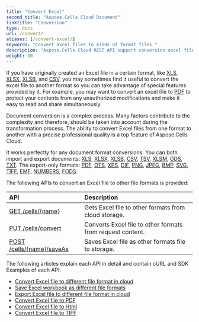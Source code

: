 ```yaml
---
title: "Convert Excel"
second_title: "Aspose.Cells Cloud Document"
linktitle: "Conversion"
type: docs
url: /convert/
aliases: [/convert-excel/]
keywords: "Convert excel files to kinds of format files."
description: "Aspose.Cells Cloud REST API support conversion excel files to kinds of format files. SDK support kinds of development languages. They include Android, C#, Go, Java, NodeJS, Perl, PHP, Python, Ruby, and swift."
weight: 30
---
```


If you have originally created an Excel file in a certain format, like [XLS](https://docs.fileformat.com/spreadsheet/xls/), [XLSX](https://docs.fileformat.com/spreadsheet/xlsx/), [XLSB](https://docs.fileformat.com/spreadsheet/xlsb/), and [CSV](https://docs.fileformat.com/spreadsheet/csv/), you may sometimes find it useful to convert the excel file to another format so you can take advantage of special features provided by it. For example, you may want to convert an excel file to [PDF](https://docs.fileformat.com/pdf/) to protect your contents from any unauthorized modifications and make it easy to read and share simultaneously. 

Document conversion is a complex process. Many factors contribute to the complexity and therefore, should be taken into account during the transformation process. The ability to convert Excel files from one format to another with a precise professional quality is a top feature of Aspose.Cells Cloud. 

It works perfectly for any document format conversions. You can both import and export documents: [XLS](https://docs.fileformat.com/spreadsheet/xls/), [XLSX](https://docs.fileformat.com/spreadsheet/xlsx/), [XLSB](https://docs.fileformat.com/spreadsheet/xlsb/), [CSV](https://docs.fileformat.com/spreadsheet/csv/), [TSV](https://docs.fileformat.com/spreadsheet/tsv/), [XLSM](https://docs.fileformat.com/spreadsheet/xlsm/), [ODS](https://docs.fileformat.com/spreadsheet/ods/), [TXT](https://docs.fileformat.com/word-processing/txt/). The export-only formats: [PDF](https://docs.fileformat.com/pdf/), [OTS](https://docs.fileformat.com/spreadsheet/ots/), [XPS](https://docs.fileformat.com/page-description-language/xps/), [DIF](https://docs.fileformat.com/spreadsheet/dif/), [PNG](https://docs.fileformat.com/Image/png/), [JPEG](https://docs.fileformat.com/image/jpeg/), [BMP](https://docs.fileformat.com/image/bmp/), [SVG](https://docs.fileformat.com/page-description-language/svg/), [TIFF](https://docs.fileformat.com/image/tiff/), [EMF](https://docs.fileformat.com/image/emf/), [NUMBERS](https://docs.fileformat.com/spreadsheet/numbers/), [FODS](https://docs.fileformat.com/spreadsheet/fods/).

The following APIs to convert an Excel file to other file formats is provided:

|API|Description|
| :- | :- |
|[GET /cells/{name}](https://apireference.aspose.cloud/cells/#/Workbook/GetWorkBook)|Gets Excel file to other formats from cloud storage.|
|[PUT /cells/convert](https://apireference.aspose.cloud/cells/#/Workbook/PutConvertWorkBook)|Converts Excel file to other formats from request content.|
|[POST /cells/{name}/saveAs](https://apireference.aspose.cloud/cells/#/SaveAs/PostDocumentSaveAs)|Saves Excel file as other formats file to storage.|

The following articles explain each API in detail and contain cURL and SDK Examples of each API:

- [Convert Excel file to different file format in cloud](/cells/convert/excel-to-different-formats/)
- [Save Excel workbook as different file formats](/cells/saveas-other-formats/)
- [Export Excel file to different file format in cloud](/cells/export-different-formats/)
- [Convert Excel file to PDF](/cells/convert/excel-to-pdf)
- [Convert Excel file to Html](/cells/convert/excel-to-html)
- [Convert Excel file to TIFF](/cells/convert/excel-to-tiff)
